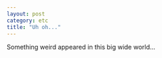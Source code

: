 ```yaml
---
layout: post
category: etc
title: "Uh oh..."
---
```


Something weird appeared in this big wide world...